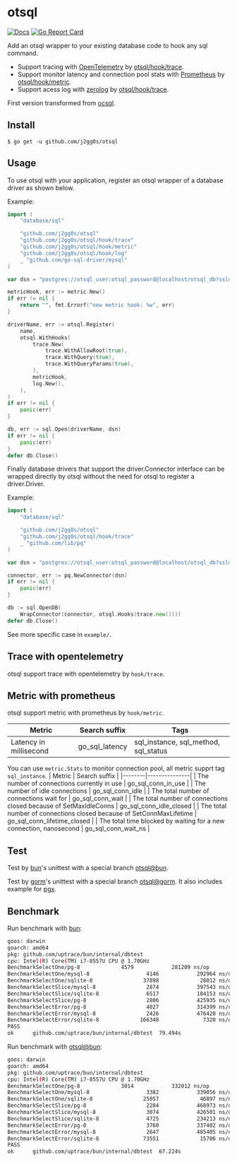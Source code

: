 # otsql

[![Docs](https://godoc.org/github.com/j2gg0s/otsql?status.svg)](https://pkg.go.dev/github.com/j2gg0s/otsql)
[![Go Report Card](https://goreportcard.com/badge/github.com/j2gg0s/otsql)](https://goreportcard.com/report/github.com/j2gg0s/otsql)

Add an otsql wrapper to your existing database code to hook any sql command.

-   Support tracing with [OpenTelemetry](https://opentelemetry.io/) by [otsql/hook/trace](https://github.com/j2gg0s/otsql/tree/bun/hook/metric).
-   Support monitor latency and connection pool stats with [Prometheus](https://github.com/prometheus/prometheus)
    by [otsql/hook/metric](https://github.com/j2gg0s/otsql/tree/bun/hook/metric).
-   Support acess log with [zerolog](https://github.com/rs/zerolog) by [otsql/hook/trace](https://github.com/j2gg0s/otsql/tree/bun/hook/trace).

First version transformed from [ocsql](https://github.com/opencensus-integrations/ocsql).

## Install

```
$ go get -u github.com/j2gg0s/otsql
```

## Usage

To use otsql with your application, register an otsql wrapper of a database driver
as shown below.

Example:

```go
import (
    "database/sql"

    "github.com/j2gg0s/otsql"
    "github.com/j2gg0s/otsql/hook/trace"
    "github.com/j2gg0s/otsql/hook/metric"
    "github.com/j2gg0s/otsql/hook/log"
    _ "github.com/go-sql-driver/mysql"
)

var dsn = "postgres://otsql_user:otsql_password@localhost/otsql_db?sslmode=disable"

metricHook, err := metric.New()
if err != nil {
    return "", fmt.Errorf("new metric hook: %w", err)
}

driverName, err := otsql.Register(
    name,
    otsql.WithHooks(
        trace.New(
            trace.WithAllowRoot(true),
            trace.WithQuery(true),
            trace.WithQueryParams(true),
        ),
        metricHook,
        log.New(),
    ),
)
if err != nil {
    panic(err)
}

db, err := sql.Open(driverName, dsn)
if err != nil {
    panic(err)
}
defer db.Close()
```

Finally database drivers that support the driver.Connector
interface can be wrapped directly by otsql without the need for otsql to
register a driver.Driver.

Example:

```go
import (
    "database/sql"

    "github.com/j2gg0s/otsql"
    "github.com/j2gg0s/otsql/hook/trace"
    _ "github.com/lib/pq"
)

var dsn = "postgres://otsql_user:otsql_password@localhost/otsql_db?sslmode=disable"

connector, err := pq.NewConnector(dsn)
if err != nil {
    panic(err)
}

db := sql.OpenDB(
    WrapConnector(connector, otsql.Hooks(trace.new())))
defer db.Close()
```

See more specific case in `example/`.

## Trace with opentelemetry

otsql support trace with opentelemetry by `hook/trace`.

## Metric with prometheus

otsql support metric with prometheus by `hook/metric`.

| Metric                 | Search suffix  | Tags                                 |
| ---------------------- | -------------- | ------------------------------------ |
| Latency in millisecond | go_sql_latency | sql_instance, sql_method, sql_status |

You can use `metric.Stats` to monitor connection pool, all metric supprt tag `sql_instance`.
| Metric | Search suffix |
|--------|---------------|
| The number of connections currently in use | go_sql_conn_in_use |
| The number of idle connections | go_sql_conn_idle |
| The total number of connections wait for | go_sql_conn_wait |
| The total number of connections closed because of SetMaxIdleConns | go_sql_conn_idle_closed |
| The total number of connections closed because of SetConnMaxLifetime | go_sql_conn_lifetime_closed |
| The total time blocked by waiting for a new connection, nanosecond | go_sql_conn_wait_ns |

## Test

Test by [bun](https://github.com/uptrace/bun)'s unittest with a special branch [otsql@bun](https://github.com/j2gg0s/bun/tree/otsql).

Test by [gorm](https://github.com/go-gorm/gorm)'s unittest with a special branch [otsql@gorm](https://github.com/j2gg0s/gorm/tree/otsql).
It also includes example for [pgx](https://github.com/jackc/pgx).

## Benchmark

Run benchmark with [bun](https://github.com/uptrace/bun):

```bash
goos: darwin
goarch: amd64
pkg: github.com/uptrace/bun/internal/dbtest
cpu: Intel(R) Core(TM) i7-8557U CPU @ 1.70GHz
BenchmarkSelectOne/pg-8             4579            281209 ns/op
BenchmarkSelectOne/mysql-8                  4146            292964 ns/op
BenchmarkSelectOne/sqlite-8                37898             28012 ns/op
BenchmarkSelectSlice/mysql-8                2874            397543 ns/op
BenchmarkSelectSlice/sqlite-8               6517            184153 ns/op
BenchmarkSelectSlice/pg-8                   2806            425935 ns/op
BenchmarkSelectError/pg-8                   4027            314399 ns/op
BenchmarkSelectError/mysql-8                2426            476420 ns/op
BenchmarkSelectError/sqlite-8             166348              7320 ns/op
PASS
ok      github.com/uptrace/bun/internal/dbtest  79.494s
```

Run benchmark with [otsql@bun](https://github.com/j2gg0s/bun/tree/otsql):

```bash
goos: darwin
goarch: amd64
pkg: github.com/uptrace/bun/internal/dbtest
cpu: Intel(R) Core(TM) i7-8557U CPU @ 1.70GHz
BenchmarkSelectOne/pg-8             3014            332012 ns/op
BenchmarkSelectOne/mysql-8                  3382            339056 ns/op
BenchmarkSelectOne/sqlite-8                25057             46897 ns/op
BenchmarkSelectSlice/pg-8                   2284            468973 ns/op
BenchmarkSelectSlice/mysql-8                3074            426501 ns/op
BenchmarkSelectSlice/sqlite-8               4725            234213 ns/op
BenchmarkSelectError/pg-8                   3760            337402 ns/op
BenchmarkSelectError/mysql-8                2647            485405 ns/op
BenchmarkSelectError/sqlite-8              73551             15706 ns/op
PASS
ok      github.com/uptrace/bun/internal/dbtest  67.224s
```
